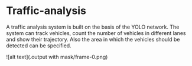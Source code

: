 # Traffic-analysis

A traffic analysis system is built on the basis of the YOLO network. The system can track vehicles, count the number of vehicles in different lanes and show their trajectory. Also the area in which the vehicles should be detected can be specified.

![alt text](.output with mask/frame-0.png)
